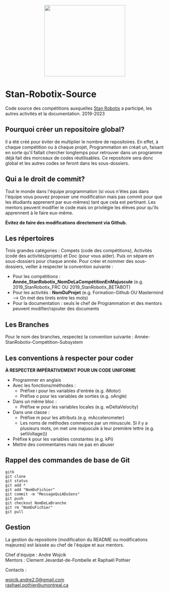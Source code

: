 <p align="center">
  <img width="256" height="226" src="https://stanrobotix.files.wordpress.com/2017/01/cropped-cropped-equipe-stan-logo2.jpg">
</p>

# Stan-Robotix-Source
Code source des compétitions auxquelles [Stan Robotix](https://stanrobotix6622.com/) a participé, les autres activités et la documentation.
2019-2023

## Pourquoi créer un repositoire global?
Il a été créé pour éviter de multiplier le nombre de repositoires. En effet, à chaque compétition ou à chaque projet, Programmation en créait un, faisant en sorte qu'il fallait chercher
longtemps pour retrouver dans un programme déjà fait des morceaux de codes réutilisables.
Ce repositoire sera donc global et les autres codes se feront dans les sous-dossiers.

## Qui a le droit de commit?
Tout le monde dans l'équipe programmation (si vous n'êtes pas dans l'équipe vous pouvez proposer une modification mais pas commit pour que les étudiants apprenent par eux-mêmes) tant que cela est pertinant. Les mentors peuvent modifier le code mais on privilégie les élèves pour qu'ils apprennent à le faire eux-même.

**Évitez de faire des modifications directement via Github.**  

## Les répertoires
Trois grandes catégories : Compets (code des compétitions), Activités (code des activités/projets) et Doc (pour vous aider).
Puis on sépare en sous-dossiers pour chaque année.
Pour créer et nommer des sous-dossiers, veiller à respecter la convention suivante :
- Pour les compétitions : **Année_StanRobotix_NomDeLaCompétitionEnMajuscule** (e.g. 2019_StanRobotix_FRC OU 2019_StanRobotix_BETABOT)
- Pour les activités : **NomDuProjet** (e.g. Formation-Github OU Mastermind --> On met des tirets entre les mots)
- Pour la documentation : seuls le chef de Programmation et des mentors peuvent modifier/rajouter des documents

## Les Branches
Pour le nom des branches, respectez la convention suivante :
Année-StanRobotix-Compétition-Subsystem

## Les conventions à respecter pour coder
**À RESPECTER IMPÉRATIVEMENT POUR UN CODE UNIFORME**
- Programmer en anglais
- Avec les fonctions/méthodes :
  - Préfixe i pour les variables d'entrée (e.g. iMotor)
  - Préfixe o pour les variables de sorties (e.g. oAngle)
- Dans un même bloc :
  - Préfixe w pour les variables locales (e.g. wDeltaVelocity)
- Dans une classe :
  - Préfixe m pour les attributs (e.g. mAccelerometer)
  - Les noms de méthodes commence par un minuscule. Si il y a plusieurs mots, on met une majuscule à leur première lettre (e.g. setVoltage())
- Préfixe k pour les variables constantes (e.g. kPi)
- Mettre des commentaires mais ne pas en abuser

## Rappel des commandes de base de Git
```
gitk
git clone
git status
git add *
git add "NomDuFichier"
git commit -m "MessageQuiADuSens"
git push
git checkout NomDeLaBranche
git rm "NomDuFichier"
git pull
```
## Gestion
La gestion du repositoire (modification du README ou modifications majeures) est laissée au chef de l'équipe et aux mentors.


Chef d'équipe : Andre Wojcik<br>
Mentors : Clement Jevardat-de-Fombelle et Raphaël Pothier 

Contacts :

wojcik.andre2.0@gmail.com <br>
raphael.pothier@umontreal.ca <br>
<br>
